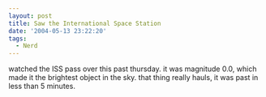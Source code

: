 ```yaml
---
layout: post
title: Saw the International Space Station
date: '2004-05-13 23:22:20'
tags:
  - Nerd
---
```


watched the ISS pass over this past thursday. it was magnitude
0.0, which made it the brightest object in the sky. that thing
really hauls, it was past in less than 5 minutes.
